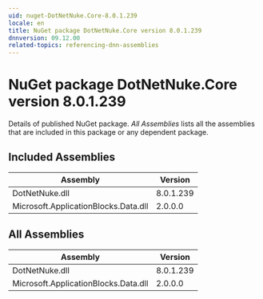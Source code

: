 ```yaml
---
uid: nuget-DotNetNuke.Core-8.0.1.239
locale: en
title: NuGet package DotNetNuke.Core version 8.0.1.239
dnnversion: 09.12.00
related-topics: referencing-dnn-assemblies
---
```


# NuGet package DotNetNuke.Core version 8.0.1.239
Details of published NuGet package.
*All Assemblies* lists all the assemblies that are included in this package or any dependent package.

## Included Assemblies

|Assembly|Version|
|---|---|
|DotNetNuke.dll|8.0.1.239|
|Microsoft.ApplicationBlocks.Data.dll|2.0.0.0|

## All Assemblies

|Assembly|Version|
|---|---|
|DotNetNuke.dll|8.0.1.239|
|Microsoft.ApplicationBlocks.Data.dll|2.0.0.0|

